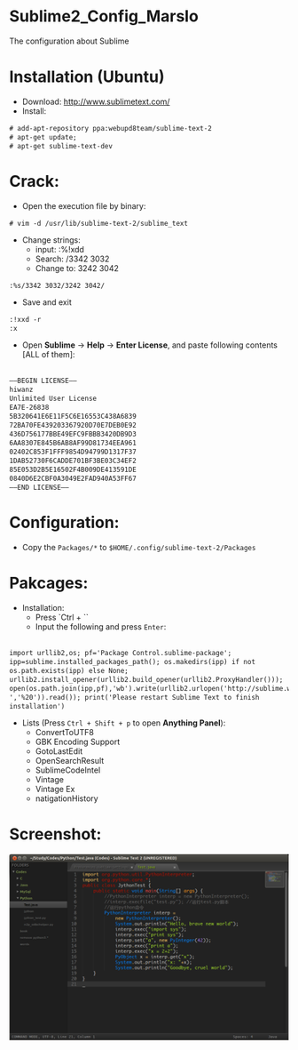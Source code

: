 Sublime2_Config_Marslo
======================

The configuration about Sublime

# Installation (Ubuntu)
- Download: http://www.sublimetext.com/
- Install:
<pre><code># add-apt-repository ppa:webupd8team/sublime-text-2
# apt-get update;
# apt-get sublime-text-dev
</code></pre>

# Crack:
- Open the execution file by binary:
<pre><code># vim -d /usr/lib/sublime-text-2/sublime_text
</code></pre>
- Change strings:
    - input:          :%!xdd
    - Search:         /3342 3032
    - Change to:      3242 3042
<pre><code>:%s/3342 3032/3242 3042/
</code></pre>
- Save and exit
<pre><code>:!xxd -r
:x
</code></pre>
- Open **Sublime** -> **Help** -> **Enter License**, and paste following contents [ALL of them]:
<pre><code>
—–BEGIN LICENSE—–
hiwanz
Unlimited User License
EA7E-26838
5B320641E6E11F5C6E16553C438A6839
72BA70FE439203367920D70E7DEB0E92
436D756177BBE49EFC9FBBB3420DB9D3
6AA8307E845B6AB8AF99D81734EEA961
02402C853F1FFF9854D94799D1317F37
1DAB52730F6CADDE701BF3BE03C34EF2
85E053D2B5E16502F4B009DE413591DE
0840D6E2CBF0A3049E2FAD940A53FF67
—–END LICENSE—–
</code></pre>


# Configuration:
- Copy the `Packages/*` to `$HOME/.config/sublime-text-2/Packages`

# Pakcages:
- Installation:
    - Press `Ctrl + ``
    - Input the following and press `Enter`:
<pre><code>
import urllib2,os; pf='Package Control.sublime-package'; ipp=sublime.installed_packages_path(); os.makedirs(ipp) if not os.path.exists(ipp) else None; urllib2.install_opener(urllib2.build_opener(urllib2.ProxyHandler())); open(os.path.join(ipp,pf),'wb').write(urllib2.urlopen('http://sublime.wbond.net/'+pf.replace(' ','%20')).read()); print('Please restart Sublime Text to finish installation')
</code></pre>

- Lists (Press `Ctrl + Shift + p` to open **Anything Panel**):
    - ConvertToUTF8
    - GBK Encoding Support
    - GotoLastEdit
    - OpenSearchResult
    - SublimeCodeIntel
    - Vintage
    - Vintage Ex
    - natigationHistory

# Screenshot:
![My_Sublime2](https://github.com/woainvzu/Sublime2_Config_Marslo/blob/master/Screenshot/Sublime2_Marslo.png?raw=true)
